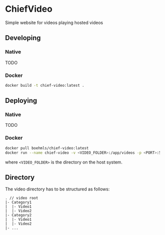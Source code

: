 # ChiefVideo

Simple website for videos playing hosted videos

## Developing

### Native

TODO

### Docker

```bash
docker build -t chief-video:latest .
```

## Deploying

### Native

TODO

### Docker

```bash
docker pull boehmls/chief-video:latest
docker run --name chief-video -v <VIDEO_FOLDER>:/app/videos -p <PORT>:5000 boehmls/chief-video:latest
```

where `<VIDEO_FOLDER>` is the directory on the host system.

## Directory

The video directory has to be structured as follows:

```
. // video root
|- Category1
|  |- Video1
|  |- Video2
|- Category2
|  |- Video1
|  |- Video2
|- ...
```
